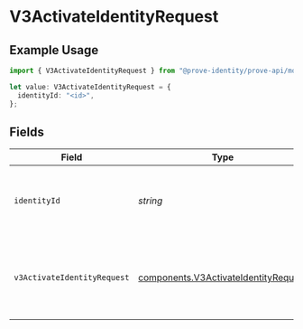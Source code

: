 # V3ActivateIdentityRequest

## Example Usage

```typescript
import { V3ActivateIdentityRequest } from "@prove-identity/prove-api/models/operations";

let value: V3ActivateIdentityRequest = {
  identityId: "<id>",
};
```

## Fields

| Field                                                                                        | Type                                                                                         | Required                                                                                     | Description                                                                                  | Example                                                                                      |
| -------------------------------------------------------------------------------------------- | -------------------------------------------------------------------------------------------- | -------------------------------------------------------------------------------------------- | -------------------------------------------------------------------------------------------- | -------------------------------------------------------------------------------------------- |
| `identityId`                                                                                 | *string*                                                                                     | :heavy_check_mark:                                                                           | A Prove-generated unique ID for a specific identity.                                         |                                                                                              |
| `v3ActivateIdentityRequest`                                                                  | [components.V3ActivateIdentityRequest](../../models/components/v3activateidentityrequest.md) | :heavy_minus_sign:                                                                           | N/A                                                                                          | {<br/>"clientRequestId": "71010d88-d0e7-4a24-9297-d1be6fefde81"<br/>}                        |